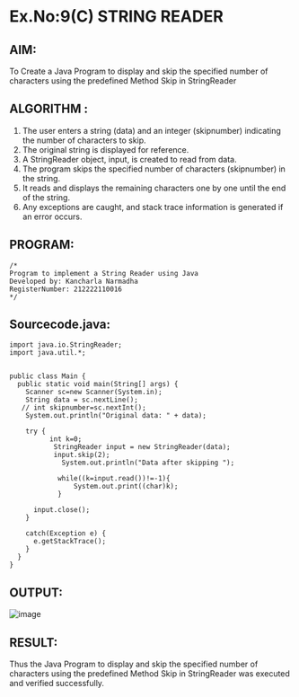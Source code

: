 # Ex.No:9(C)  STRING READER
## AIM:
 To Create a Java Program to display and skip the specified number of characters using the predefined Method Skip in StringReader


## ALGORITHM :
1.  The user enters a string (data) and an integer (skipnumber) indicating the number of characters to skip.
2.	The original string is displayed for reference.
3.	A StringReader object, input, is created to read from data.
4.	The program skips the specified number of characters (skipnumber) in the string.
5.	It reads and displays the remaining characters one by one until the end of the string.
6.	Any exceptions are caught, and stack trace information is generated if an error occurs.


## PROGRAM:
 ```
/*
Program to implement a String Reader using Java
Developed by: Kancharla Narmadha
RegisterNumber: 212222110016
*/
```

## Sourcecode.java:
```
import java.io.StringReader;
import java.util.*;


public class Main {
  public static void main(String[] args) {
    Scanner sc=new Scanner(System.in);
    String data = sc.nextLine();
   // int skipnumber=sc.nextInt();
    System.out.println("Original data: " + data);

    try {
          int k=0; 
           StringReader input = new StringReader(data);
           input.skip(2);
             System.out.println("Data after skipping ");
     
            while((k=input.read())!=-1){  
                System.out.print((char)k);  
            }  
     
      input.close();
    }

    catch(Exception e) {
      e.getStackTrace();
    }
  }
}
```

## OUTPUT:

![image](https://github.com/user-attachments/assets/771389e1-ccc1-4c21-b187-6db6971c2c19)

## RESULT:
Thus the Java Program to display and skip the specified number of characters using the predefined Method Skip in StringReader was executed and verified successfully.










